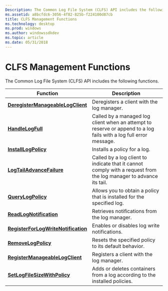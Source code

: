 ```yaml
---
Description: The Common Log File System (CLFS) API includes the following functions.
ms.assetid: a8bcfdc6-3056-4f82-825b-f224100d87cb
title: CLFS Management Functions
ms.technology: desktop
ms.prod: windows
ms.author: windowssdkdev
ms.topic: article
ms.date: 05/31/2018
---
```


# CLFS Management Functions

The Common Log File System (CLFS) API includes the following functions.



| Function                                                                              | Description                                                                                                                  |
|---------------------------------------------------------------------------------------|------------------------------------------------------------------------------------------------------------------------------|
| [**DeregisterManageableLogClient**](/windows/desktop/api/Clfsmgmtw32/nf-clfsmgmtw32-deregistermanageablelogclient)<br/>     | Deregisters a client with the log manager.<br/>                                                                        |
| [**HandleLogFull**](/windows/desktop/api/Clfsmgmtw32/nf-clfsmgmtw32-handlelogfull)<br/>                                     | Called by a managed log client when an attempt to reserve or append to a log fails with a log full error message.<br/> |
| [**InstallLogPolicy**](/windows/desktop/api/Clfsmgmtw32/nf-clfsmgmtw32-installlogpolicy)<br/>                               | Installs a policy for a log.<br/>                                                                                      |
| [**LogTailAdvanceFailure**](/windows/desktop/api/ClfsMgmtw32/nf-clfsmgmtw32-logtailadvancefailure)<br/>                     | Called by a log client to indicate that it cannot comply with a request from the log manager to advance its tail.<br/> |
| [**QueryLogPolicy**](/windows/desktop/api/Clfsmgmtw32/nf-clfsmgmtw32-querylogpolicy)<br/>                                   | Allows you to obtain a policy that is installed for the specified log.<br/>                                            |
| [**ReadLogNotification**](/windows/desktop/api/Clfsmgmtw32/nf-clfsmgmtw32-readlognotification)<br/>                         | Retrieves notifications from the log manager.<br/>                                                                     |
| [**RegisterForLogWriteNotification**](/windows/desktop/api/ClfsMgmtw32/nf-clfsmgmtw32-registerforlogwritenotification)<br/> | Enables or disables log write notifications.<br/>                                                                      |
| [**RemoveLogPolicy**](/windows/desktop/api/Clfsmgmtw32/nf-clfsmgmtw32-removelogpolicy)<br/>                                 | Resets the specified policy to its default behavior.<br/>                                                              |
| [**RegisterManageableLogClient**](/windows/desktop/api/Clfsmgmtw32/nf-clfsmgmtw32-registermanageablelogclient)<br/>         | Registers a client with the log manager.<br/>                                                                          |
| [**SetLogFileSizeWithPolicy**](/windows/desktop/api/Clfsmgmtw32/nf-clfsmgmtw32-setlogfilesizewithpolicy)<br/>               | Adds or deletes containers from a log according to the installed policies.<br/>                                        |



 

 

 




